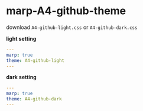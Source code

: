 # marp-A4-github-theme

download `A4-github-light.css` or `A4-github-dark.css`

**light setting**
```yml
---
marp: true
theme: A4-github-light
---
```

**dark setting**
```yml
---
marp: true
theme: A4-github-dark
---
```
